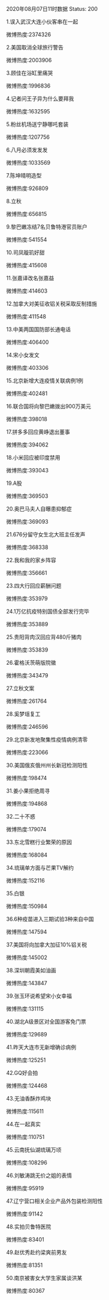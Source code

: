 2020年08月07日11时数据
Status: 200

1.误入武汉大连小伙客串在一起

微博热度:2374326

2.美国取消全球旅行警告

微博热度:2003906

3.顾佳在浴缸里痛哭

微博热度:1996836

4.记者问王子异为什么要拜我

微博热度:1632595

5.粉丝机场送宁静哪吒套装

微博热度:1207756

6.八月必须发发发

微博热度:1033569

7.陈坤晴明造型

微博热度:926809

8.立秋

微博热度:656815

9.黎巴嫩冻结7名贝鲁特港官员账户

微博热度:541554

10.司凤璇玑好甜

微博热度:415608

11.张嘉译改名张嘉益

微博热度:414603

12.加拿大对美征收铝关税采取反制措施

微博热度:411548

13.中美两国国防部长通电话

微博热度:406400

14.宋小女发文

微博热度:403306

15.北京新增大连疫情关联病例1例

微博热度:402481

16.联合国将向黎巴嫩拨出900万美元

微博热度:398018

17.拼多多回应黄峥退出董事

微博热度:394062

18.小米回应被印度禁用

微博热度:393043

19.A股

微博热度:369503

20.奥巴马夫人自曝患抑郁症

微博热度:369093

21.676分留守女生北大班主任发声

微博热度:368338

22.我和我的家乡阵容

微博热度:356661

23.四大行回应薪酬问题

微博热度:353979

24.1万亿抗疫特别国债全部发行完毕

微博热度:353889

25.贵阳背肉汉回应背480斤猪肉

微博热度:353839

26.霍格沃茨萌版院徽

微博热度:343479

27.立秋文案

微博热度:261764

28.奚梦瑶复工

微博热度:246596

29.北京新发地聚集性疫情病例清零

微博热度:223066

30.美国俄亥俄州州长新冠检测阳性

微博热度:198474

31.姜小果拒绝周寻

微博热度:194868

32.二十不惑

微博热度:179074

33.东北雪糕行业繁荣的原因

微博热度:168084

34.琉璃单方面与芒果TV解约

微博热度:152116

35.白银

微博热度:150984

36.6种疫苗进入三期试验3种来自中国

微博热度:147594

37.美国将向加拿大加征10%铝关税

微博热度:145002

38.深圳朝霞美如油画

微博热度:143847

39.张玉环说希望宋小女幸福

微博热度:131115

40.湖北A级景区对全国游客免门票

微博热度:129689

41.昨天大连市无新增确诊病例

微博热度:125251

42.GQ好会拍

微博热度:124468

43.无油香酥炸鸡块

微博热度:115611

44.在一起真实

微博热度:110751

45.云南抚仙湖琉璃万顷

微博热度:108296

46.刘敏涛跳无价之姐的表情

微博热度:95919

47.辽宁营口相关企业产品外包装检测阳性

微博热度:91142

48.实拍贝鲁特医院

微博热度:83401

49.赵优秀赴约梁爽前男友

微博热度:81351

50.南京被害女大学生家属谈洪某

微博热度:80367

